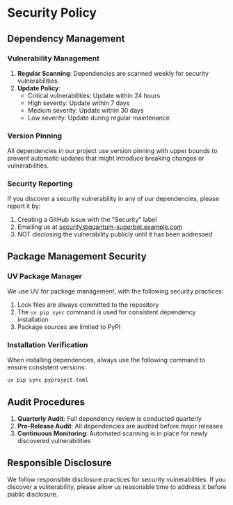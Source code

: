 # Security Policy

## Dependency Management

### Vulnerability Management

1. **Regular Scanning**: Dependencies are scanned weekly for security vulnerabilities.
2. **Update Policy**:
   - Critical vulnerabilities: Update within 24 hours
   - High severity: Update within 7 days
   - Medium severity: Update within 30 days
   - Low severity: Update during regular maintenance

### Version Pinning

All dependencies in our project use version pinning with upper bounds to prevent automatic updates that might introduce breaking changes or vulnerabilities.

### Security Reporting

If you discover a security vulnerability in any of our dependencies, please report it by:

1. Creating a GitHub issue with the "Security" label
2. Emailing us at security@quantum-superbot.example.com
3. NOT disclosing the vulnerability publicly until it has been addressed

## Package Management Security

### UV Package Manager

We use UV for package management, with the following security practices:

1. Lock files are always committed to the repository
2. The `uv pip sync` command is used for consistent dependency installation
3. Package sources are limited to PyPI

### Installation Verification

When installing dependencies, always use the following command to ensure consistent versions:

```bash
uv pip sync pyproject.toml
```

## Audit Procedures

1. **Quarterly Audit**: Full dependency review is conducted quarterly
2. **Pre-Release Audit**: All dependencies are audited before major releases
3. **Continuous Monitoring**: Automated scanning is in place for newly discovered vulnerabilities

## Responsible Disclosure

We follow responsible disclosure practices for security vulnerabilities. If you discover a vulnerability, please allow us reasonable time to address it before public disclosure. 